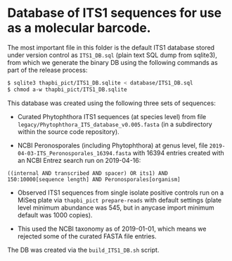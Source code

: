 Database of ITS1 sequences for use as a molecular barcode.
==========================================================

The most important file in this folder is the default ITS1 database
stored under version control as ``ITS1_DB.sql`` (plain text SQL
dump from sqlite3), from which we generate the binary DB using
the following commands as part of the release process:

```bash
$ sqlite3 thapbi_pict/ITS1_DB.sqlite < database/ITS1_DB.sql
$ chmod a-w thapbi_pict/ITS1_DB.sqlite
```

This database was created using the following three sets of
sequences:

 - Curated Phytophthora ITS1 sequences (at species level) from
   file ``legacy/Phytophthora_ITS_database_v0.005.fasta`` (in
   a subdirectory within the source code repository).

 - NCBI Peronosporales (including Phytophthora) at genus level,
   file ``2019-04-03-ITS_Peronosporales_16394.fasta`` with 16394
   entries created with an NCBI Entrez search run on 2019-04-16:

```
((internal AND transcribed AND spacer) OR its1) AND
150:10000[sequence length] AND Peronosporales[organism]
```

 - Observed ITS1 sequences from single isolate positive controls
   run on a MiSeq plate via ``thapbi_pict prepare-reads`` with
   default settings (plate level minimum abundance was 545,
   but in anycase import minimum default was 1000 copies).

 - This used the NCBI taxonomy as of 2019-01-01, which means
   we rejected some of the curated FASTA file entries.

The DB was created via the ``build_ITS1_DB.sh`` script.
